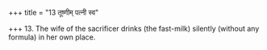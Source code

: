 +++
title = "13 तूष्णीम् पत्नी स्व"

+++
13. The wife of the sacrificer drinks (the fast-milk) silently (without any formula) in her own place.
